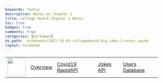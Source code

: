 ```yaml
---
keywords: fastai
description: Notes on Chapter 1
title: College Board Chapter 1 Notes
toc: true 
badges: true
comments: true
categories: [markdown]
nb_path: _notebooks/2022-10-01-collegeboard-big-idea-1-notes.ipynb
layout: notebook
---
```


<!--
#################################################
### THIS FILE WAS AUTOGENERATED! DO NOT EDIT! ###
#################################################
# file to edit: _notebooks/2022-10-01-collegeboard-big-idea-1-notes.ipynb
-->

<div class="container" id="notebook-container">
        
<div class="cell border-box-sizing text_cell rendered"><div class="inner_cell">
<div class="text_cell_render border-box-sizing rendered_html">
<table>
  <tbody>
   <tr>
    <td>
     <img src="/APCSP//images/logo.png" height="60" title="Data" alt="">
    </td>
    <td>
     <a href="/APCSP/api/overview">Overview</a>
    </td>
    <td>
     <a href="/APCSP/data/covid">Covid19 RapidAPI</a>
    </td>
    <td>
     <a href="/APCSP/data/jokes">Jokes API</a>
    </td>
    <td>
    <a href="/APCSP/data/database">Users Database</a>
    </td>
  </tr>
 </tbody>
</table>
</div>
</div>
</div>
</div>
 

